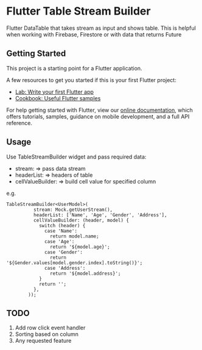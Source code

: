 # Flutter Table Stream Builder

Flutter DataTable that takes stream as input and shows table. This is helpful when working with Firebase, Firestore or with data that returns Future

## Getting Started

This project is a starting point for a Flutter application.

A few resources to get you started if this is your first Flutter project:

- [Lab: Write your first Flutter app](https://flutter.dev/docs/get-started/codelab)
- [Cookbook: Useful Flutter samples](https://flutter.dev/docs/cookbook)

For help getting started with Flutter, view our
[online documentation](https://flutter.dev/docs), which offers tutorials,
samples, guidance on mobile development, and a full API reference.

## Usage

Use TableStreamBuilder widget and pass required data:

- stream: => pass data stream
- headerList: => headers of table
- cellValueBuilder: => build cell value for specified column


e.g.

```
TableStreamBuilder<UserModel>(
          stream: Mock.getUserStream(),
          headerList: ['Name', 'Age', 'Gender', 'Address'],
          cellValueBuilder: (header, model) {
            switch (header) {
              case 'Name':
                return model.name;
              case 'Age':
                return '${model.age}';
              case 'Gender':
                return '${Gender.values[model.gender.index].toString()}';
              case 'Address':
                return '${model.address}';
            }
            return '';
          },
        ));
```

## TODO

1. Add row click event handler
2. Sorting based on column
3. Any requested feature
